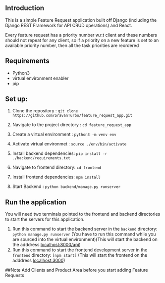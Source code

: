 ## Introduction
This is a simple Feature Request application built off Django (including the Django REST Framework for API CRUD operations) and React.

Every feature request has a priority number w.r.t client and these numbers should not repeat for any client, so if a priority on a new feature is set to an available priority number, then all the task priorities are reordered

## Requirements
* Python3
* virtual environment enabler
* pip

## Set up:
1. Clone the repository : ```git clone https://github.com/SravanTurbo/feature_request_app.git```
2. Navigate to the project directory : ```cd feature_request_app```
3. Create a virtual environment : ```python3 -m venv env```
4. Activate virtual environmet : ```source ./env/bin/activate```
5. Install backend dependencies: ```pip install -r ./backend/requirements.txt```
7. Navigate to frontend directory: ```cd frontend```
8. Install frontend dependencies: ```npm install```

6. Start Backend : ```python backend/manage.py runserver```

## Run the application
You will need two terminals pointed to the frontend and backend directories to start the servers for this application.

1. Run this command to start the backend server in the ```backend``` directory: ```python manage.py runserver``` (You have to run this command while you are sourced into the virtual environment)(This will start the backend on the adddress [localhost:8000/api](http://localhost:8000/api))
2. Run this command to start the frontend development server in the ```frontend``` directory: ```[npm start]``` (This will start the frontend on the adddress [localhost:3000](http://localhost:3000))


##Note
Add Clients and Product Area before you start adding Feature Requests
